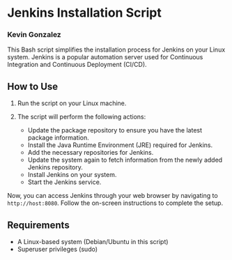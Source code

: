 # Jenkins Installation Script
### Kevin Gonzalez
This Bash script simplifies the installation process for Jenkins on your Linux system. Jenkins is a popular automation server used for Continuous Integration and Continuous Deployment (CI/CD).

## How to Use

1. Run the script on your Linux machine.
2. The script will perform the following actions:

   - Update the package repository to ensure you have the latest package information.
   - Install the Java Runtime Environment (JRE) required for Jenkins.
   - Add the necessary repositories for Jenkins.
   - Update the system again to fetch information from the newly added Jenkins repository.
   - Install Jenkins on your system.
   - Start the Jenkins service.

Now, you can access Jenkins through your web browser by navigating to `http://host:8080`. Follow the on-screen instructions to complete the setup.

## Requirements

- A Linux-based system (Debian/Ubuntu in this script)
- Superuser privileges (sudo)

